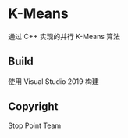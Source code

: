# K-Means

通过 C++ 实现的并行 K-Means 算法

## Build

使用 Visual Studio 2019 构建

## Copyright

Stop Point Team